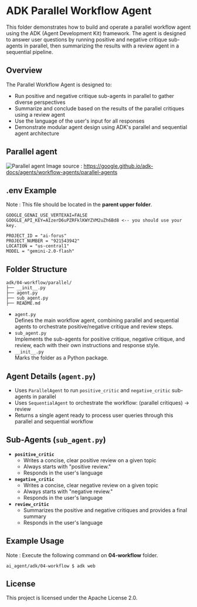 # ADK Parallel Workflow Agent

This folder demonstrates how to build and operate a parallel workflow agent using the ADK (Agent Development Kit) framework. The agent is designed to answer user questions by running positive and negative critique sub-agents in parallel, then summarizing the results with a review agent in a sequential pipeline.

## Overview

The Parallel Workflow Agent is designed to:
- Run positive and negative critique sub-agents in parallel to gather diverse perspectives
- Summarize and conclude based on the results of the parallel critiques using a review agent
- Use the language of the user's input for all responses
- Demonstrate modular agent design using ADK's parallel and sequential agent architecture

## Parallel agent

![Parallel agent](https://google.github.io/adk-docs/assets/parallel-agent.png)
Image source : https://google.github.io/adk-docs/agents/workflow-agents/parallel-agents

## .env Example

Note : This file should be located in the **parent upper folder**.

```
GOOGLE_GENAI_USE_VERTEXAI=FALSE
GOOGLE_API_KEY=AIzerD6uPZRFklKWYZVM2uZh6Bd8 <-- you should use your key.

PROJECT_ID = "ai-forus"
PROJECT_NUMBER = "921543942"
LOCATION = "us-central1"
MODEL = "gemini-2.0-flash"
```

## Folder Structure

```
adk/04-workflow/parallel/
├── __init__.py
├── agent.py
├── sub_agent.py
├── README.md
```

- `agent.py`  
  Defines the main workflow agent, combining parallel and sequential agents to orchestrate positive/negative critique and review steps.
- `sub_agent.py`  
  Implements the sub-agents for positive critique, negative critique, and review, each with their own instructions and response style.
- `__init__.py`  
  Marks the folder as a Python package.

## Agent Details (`agent.py`)

- Uses `ParallelAgent` to run `positive_critic` and `negative_critic` sub-agents in parallel
- Uses `SequentialAgent` to orchestrate the workflow: (parallel critiques) → review
- Returns a single agent ready to process user queries through this parallel and sequential workflow

## Sub-Agents (`sub_agent.py`)

- **`positive_critic`**
  - Writes a concise, clear positive review on a given topic
  - Always starts with "positive review."
  - Responds in the user's language
- **`negative_critic`**
  - Writes a concise, clear negative review on a given topic
  - Always starts with "negative review."
  - Responds in the user's language
- **`review_critic`**
  - Summarizes the positive and negative critiques and provides a final summary
  - Responds in the user's language


## Example Usage
Note : Execute the following command on **04-workflow** folder. 

```
ai_agent/adk/04-workflow $ adk web
```


## License

This project is licensed under the Apache License 2.0.
